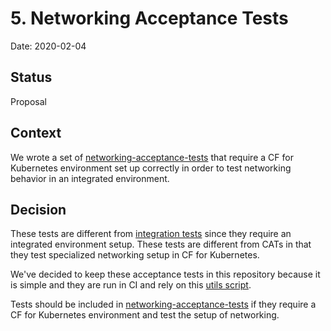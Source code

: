 # 5. Networking Acceptance Tests

Date: 2020-02-04

## Status

Proposal

## Context

We wrote a set of [networking-acceptance-tests](../../networking-acceptance-tests) that require a CF for Kubernetes 
environment set up correctly in order to test networking behavior in an integrated environment. 

## Decision

These tests are different from [integration tests](../../cfroutesync/integration) since they require an integrated environment setup.
These tests are different from CATs in that they test specialized networking setup in CF for Kubernetes.

We've decided to keep these acceptance tests in this repository because it is simple
and they are run in CI and rely on this [utils script](../../ci/tasks/k8s/utils.sh).

Tests should be included in [networking-acceptance-tests](../../networking-acceptance-tests) if they require a CF for 
Kubernetes environment and test the setup of networking.

